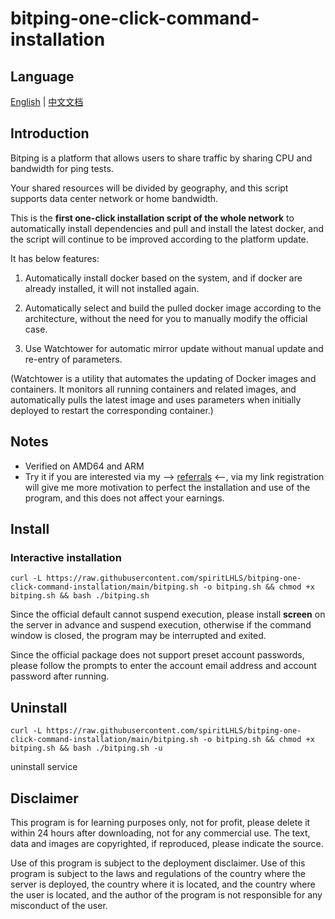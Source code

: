 # bitping-one-click-command-installation

## Language

[English](README.md) | [中文文档](README_zh.md)

## **Introduction**

Bitping is a platform that allows users to share traffic by sharing CPU and bandwidth for ping tests.

Your shared resources will be divided by geography, and this script supports data center network or home bandwidth.

This is the **first one-click installation script of the whole network** to automatically install dependencies and pull and install the latest docker, and the script will continue to be improved according to the platform update.

It has below features:

1. Automatically install docker based on the system, and if docker are already installed, it will not installed again.

2. Automatically select and build the pulled docker image according to the architecture, without the need for you to manually modify the official case.

3. Use Watchtower for automatic mirror update without manual update and re-entry of parameters.

(Watchtower is a utility that automates the updating of Docker images and containers. It monitors all running containers and related images, and automatically pulls the latest image and uses parameters when initially deployed to restart the corresponding container.)

## Notes

- Verified on AMD64 and ARM
- Try it if you are interested via my --> [referrals](https://app.bitping.com/?r=YIwAx_jx) <--, via my link registration will give me more motivation to perfect the installation and use of the program, and this does not affect your earnings.

## Install

### Interactive installation

```shell
curl -L https://raw.githubusercontent.com/spiritLHLS/bitping-one-click-command-installation/main/bitping.sh -o bitping.sh && chmod +x bitping.sh && bash ./bitping.sh
```

Since the official default cannot suspend execution, please install **screen** on the server in advance and suspend execution, otherwise if the command window is closed, the program may be interrupted and exited.

Since the official package does not support preset account passwords, please follow the prompts to enter the account email address and account password after running.

## Uninstall

```shell
curl -L https://raw.githubusercontent.com/spiritLHLS/bitping-one-click-command-installation/main/bitping.sh -o bitping.sh && chmod +x bitping.sh && bash ./bitping.sh -u
```

uninstall service

## Disclaimer

This program is for learning purposes only, not for profit, please delete it within 24 hours after downloading, not for any commercial use. The text, data and images are copyrighted, if reproduced, please indicate the source.

Use of this program is subject to the deployment disclaimer. Use of this program is subject to the laws and regulations of the country where the server is deployed, the country where it is located, and the country where the user is located, and the author of the program is not responsible for any misconduct of the user.

